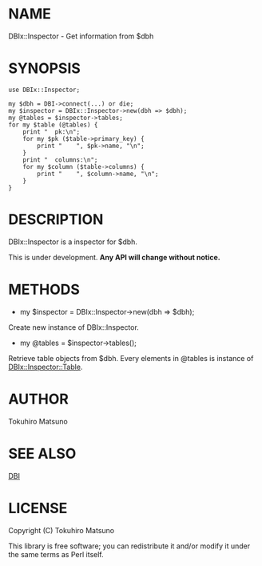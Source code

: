 # NAME

DBIx::Inspector - Get information from $dbh

# SYNOPSIS

    use DBIx::Inspector;

    my $dbh = DBI->connect(...) or die;
    my $inspector = DBIx::Inspector->new(dbh => $dbh);
    my @tables = $inspector->tables;
    for my $table (@tables) {
        print "  pk:\n";
        for my $pk ($table->primary_key) {
            print "    ", $pk->name, "\n";
        }
        print "  columns:\n";
        for my $column ($table->columns) {
            print "    ", $column->name, "\n";
        }
    }

# DESCRIPTION

DBIx::Inspector is a inspector for $dbh.

This is under development. __Any API will change without notice.__

# METHODS

- my $inspector = DBIx::Inspector->new(dbh => $dbh);

Create new instance of DBIx::Inspector.

- my @tables = $inspector->tables();

Retrieve table objects from $dbh. Every elements in @tables is instance of [DBIx::Inspector::Table](http://search.cpan.org/perldoc?DBIx::Inspector::Table).

# AUTHOR

Tokuhiro Matsuno <tokuhirom AAJKLFJEF GMAIL COM>

# SEE ALSO

[DBI](http://search.cpan.org/perldoc?DBI)

# LICENSE

Copyright (C) Tokuhiro Matsuno

This library is free software; you can redistribute it and/or modify
it under the same terms as Perl itself.